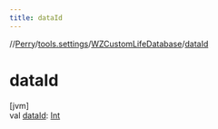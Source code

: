 ```yaml
---
title: dataId
---
```

//[Perry](../../../index.html)/[tools.settings](../index.html)/[WZCustomLifeDatabase](index.html)/[dataId](data-id.html)



# dataId



[jvm]\
val [dataId](data-id.html): [Int](https://kotlinlang.org/api/latest/jvm/stdlib/kotlin/-int/index.html)




